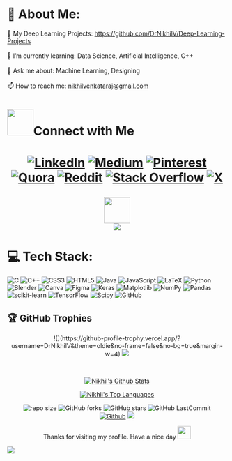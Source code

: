 # 💫 About Me:
🔭 My Deep Learning Projects: https://github.com/DrNikhilV/Deep-Learning-Projects<br><br>
🌱 I’m currently learning: Data Science, Artificial Intelligence, C++<br><br>
💬 Ask me about: Machine Learning, Designing<br><br>
📫 How to reach me: nikhilvenkataraj@gmail.com


<!--Connect with me -->

<h1><img src= "https://media.giphy.com/media/v1.Y2lkPTc5MGI3NjExMjM5YmI1MTkzNzM2MzkwZTYwOGMwNGRlMzJkNDg0N2Y0NWUyN2UwOSZjdD1z/afn6ts3eRHxQ5pZtZ9/giphy.gif" width="60" height="60px">Connect with Me<h1>
<div align="center">
 
[![LinkedIn](https://img.shields.io/badge/LinkedIn-%230077B5.svg?logo=linkedin&logoColor=white)](https://linkedin.com/in//in/nikhil-venkataraj-b97388258/) [![Medium](https://img.shields.io/badge/Medium-12100E?logo=medium&logoColor=white)](https://medium.com/@/@ancientfrosting421) [![Pinterest](https://img.shields.io/badge/Pinterest-%23E60023.svg?logo=Pinterest&logoColor=white)](https://pinterest.com//ancientfrosting421/) [![Quora](https://img.shields.io/badge/Quora-%23B92B27.svg?logo=Quora&logoColor=white)](https://quora.com/profile//profile/Nikhil-V-167) [![Reddit](https://img.shields.io/badge/Reddit-%23FF4500.svg?logo=Reddit&logoColor=white)](https://reddit.com/user//user/AncientFrosting421/) [![Stack Overflow](https://img.shields.io/badge/-Stackoverflow-FE7A16?logo=stack-overflow&logoColor=white)](https://stackoverflow.com/users//users/25057962/nikhil-v?tab=profile) [![X](https://img.shields.io/badge/X-black.svg?logo=X&logoColor=white)](https://x.com//Anciente007) 
</div>
 
<p align="center">
<img src= "https://media.giphy.com/media/qbvNxAZvXNErSHbEEV/giphy.gif" width="60" height="60px">
<br>
 <img src = "https://quotes-github-readme.vercel.app/api?type=horizontal&theme=catppuccin_mocha">
 </p>
 
# 💻 Tech Stack:
![C](https://img.shields.io/badge/c-%2300599C.svg?style=for-the-badge&logo=c&logoColor=white) ![C++](https://img.shields.io/badge/c++-%2300599C.svg?style=for-the-badge&logo=c%2B%2B&logoColor=white) ![CSS3](https://img.shields.io/badge/css3-%231572B6.svg?style=for-the-badge&logo=css3&logoColor=white) ![HTML5](https://img.shields.io/badge/html5-%23E34F26.svg?style=for-the-badge&logo=html5&logoColor=white) ![Java](https://img.shields.io/badge/java-%23ED8B00.svg?style=for-the-badge&logo=openjdk&logoColor=white) ![JavaScript](https://img.shields.io/badge/javascript-%23323330.svg?style=for-the-badge&logo=javascript&logoColor=%23F7DF1E) ![LaTeX](https://img.shields.io/badge/latex-%23008080.svg?style=for-the-badge&logo=latex&logoColor=white) ![Python](https://img.shields.io/badge/python-3670A0?style=for-the-badge&logo=python&logoColor=ffdd54) ![Blender](https://img.shields.io/badge/blender-%23F5792A.svg?style=for-the-badge&logo=blender&logoColor=white) ![Canva](https://img.shields.io/badge/Canva-%2300C4CC.svg?style=for-the-badge&logo=Canva&logoColor=white) ![Figma](https://img.shields.io/badge/figma-%23F24E1E.svg?style=for-the-badge&logo=figma&logoColor=white) ![Keras](https://img.shields.io/badge/Keras-%23D00000.svg?style=for-the-badge&logo=Keras&logoColor=white) ![Matplotlib](https://img.shields.io/badge/Matplotlib-%23ffffff.svg?style=for-the-badge&logo=Matplotlib&logoColor=black) ![NumPy](https://img.shields.io/badge/numpy-%23013243.svg?style=for-the-badge&logo=numpy&logoColor=white) ![Pandas](https://img.shields.io/badge/pandas-%23150458.svg?style=for-the-badge&logo=pandas&logoColor=white) ![scikit-learn](https://img.shields.io/badge/scikit--learn-%23F7931E.svg?style=for-the-badge&logo=scikit-learn&logoColor=white) ![TensorFlow](https://img.shields.io/badge/TensorFlow-%23FF6F00.svg?style=for-the-badge&logo=TensorFlow&logoColor=white) ![Scipy](https://img.shields.io/badge/SciPy-%230C55A5.svg?style=for-the-badge&logo=scipy&logoColor=%white) ![GitHub](https://img.shields.io/badge/github-%23121011.svg?style=for-the-badge&logo=github&logoColor=white)

## 🏆 GitHub Trophies
<div align="center">
![](https://github-profile-trophy.vercel.app/?username=DrNikhilV&theme=oldie&no-frame=false&no-bg=true&margin-w=4)
<img src = "https://github-readme-activity-graph.vercel.app/graph?username=DrNikhilV&theme=merko"/>

<p>&nbsp;</p>

<a href="https://github.com/DrNikhilV/github-readme-stats"><img alt="Nikhil's Github Stats" src="https://github-readme-stats.vercel.app/api?username=DrNikhilV&show_icons=true&count_private=true&theme=react&hide_border=true&bg_color=000000" /></a> <br>
 
 <a href="https://github.com/DrNikhilV/github-readme-stats"><img alt="Nikhil's Top Languages" src="https://github-readme-stats.vercel.app/api/top-langs/?username=DrNikhilV&langs_count=20&count_private=true&layout=compact&theme=react&hide_border=true&bg_color=000000" /></a> <br>
</div>

</div>
<!--Github Data -->
<div align="center">
 
![repo size](https://img.shields.io/github/repo-size/DrNikhilV/DrNikhilV?label=Repo%20Size&style=for-the-badge&labelColor=black&color=20bf6b)
![GitHub forks](https://img.shields.io/github/forks/DrNikhilV/DrNikhilV?&labelColor=black&color=0fb9b1&style=for-the-badge)
![GitHub stars](https://img.shields.io/github/stars/DrNikhilV/DrNikhilV?&labelColor=black&color=f7b731&style=for-the-badge)
![GitHub LastCommit](https://img.shields.io/github/last-commit/DrNikhilV/DrNikhilV?logo=github&labelColor=black&color=d1d8e0&style=for-the-badge)
 <br>
[![Github](https://img.shields.io/github/followers/DrNikhilV?label=Follow&style=social)](https://github.com/DrNikhilV)
![](./profile-3d-contrib/profile-green-animate.svg)
</div>

<div align="center">
<p> Thanks for visiting my profile. Have a nice day  <img src="https://github.com/TheDudeThatCode/TheDudeThatCode/blob/master/Assets/Hi.gif" width="30"></p>
</div>

[![](https://visitcount.itsvg.in/api?id=DrNikhilV&icon=6&color=1)](https://visitcount.itsvg.in)

